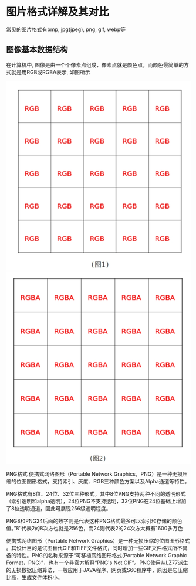# 图片格式详解及其对比

常见的图片格式有bmp, jpg(jpeg), png, gif, webp等

## 图像基本数据结构

在计算机中, 图像是由一个个像素点组成，像素点就是颜色点，而颜色最简单的方式就是用RGB或RGBA表示, 如图所示

<div align=center>
<img src="./images/RGB.jpg"/>
</div>

<div align=center>
<img src="./images/RGBA.jpg"/>
</div>

PNG格式 
便携式网络图形（Portable Network Graphics，PNG）是一种无损压缩的位图图形格式，支持索引、灰度、RGB三种颜色方案以及Alpha通道等特性。

PNG格式有8位、24位、32位三种形式，其中8位PNG支持两种不同的透明形式（索引透明和alpha透明），24位PNG不支持透明，32位PNG在24位基础上增加了8位透明通道，因此可展现256级透明程度。

PNG8和PNG24后面的数字则是代表这种PNG格式最多可以索引和存储的颜色值。”8″代表2的8次方也就是256色，而24则代表2的24次方大概有1600多万色

便携式网络图形（Portable Network Graphics）是一种无损压缩的位图图形格式  。其设计目的是试图替代GIF和TIFF文件格式，同时增加一些GIF文件格式所不具备的特性。PNG的名称来源于“可移植网络图形格式(Portable Network Graphic Format，PNG)”，也有一个非官方解释“PNG's Not GIF”。PNG使用从LZ77派生的无损数据压缩算法，一般应用于JAVA程序、网页或S60程序中，原因是它压缩比高，生成文件体积小。


